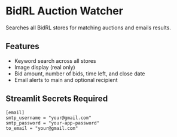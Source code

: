 # BidRL Auction Watcher

Searches all BidRL stores for matching auctions and emails results.

## Features
- Keyword search across all stores
- Image display (real only)
- Bid amount, number of bids, time left, and close date
- Email alerts to main and optional recipient

## Streamlit Secrets Required
```
[email]
smtp_username = "your@gmail.com"
smtp_password = "your-app-password"
to_email = "your@gmail.com"
```